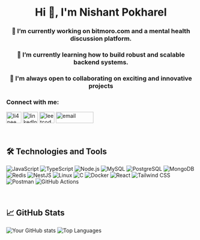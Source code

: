 <h1 align="center">Hi 👋, I'm Nishant Pokharel</h1>
<h3 align="center">🔭 I’m currently working on bitmoro.com and a mental health discussion platform.</h3>
<h3 align="center">🌱 I’m currently learning how to build robust and scalable backend systems.</h3>
<h3 align="center">👯 I'm always open to collaborating on exciting and innovative projects</h3>



<h3 align="left">Connect with me:</h3>
<p align="left">
<a href="https://twitter.com/li4neee" target="blank"><img align="center" src="https://raw.githubusercontent.com/rahuldkjain/github-profile-readme-generator/master/src/images/icons/Social/twitter.svg" alt="li4nee" height="30" width="40" /></a>
<a href="https://www.linkedin.com/in/pokharelnishant/" target="blank"><img align="center" src="https://raw.githubusercontent.com/rahuldkjain/github-profile-readme-generator/master/src/images/icons/Social/linked-in-alt.svg" alt="linkedln" height="30" width="40" /></a>
<a href="https://www.leetcode.com/li4nee" target="blank"><img align="center" src="https://raw.githubusercontent.com/rahuldkjain/github-profile-readme-generator/master/src/images/icons/Social/leet-code.svg" alt="leetcode" height="30" width="40" /></a>
<a href="https://mail.google.com/mail/?view=cm&fs=1&to=nishantpokharel9@gmail.com" target="_blank">
  <img align="center" src="https://img.shields.io/badge/-Email-D14836?logo=gmail&logoColor=white" alt="email" height="30" width="100" />
</a>

</p>

<br>



## 🛠️ Technologies and Tools

![JavaScript](https://img.shields.io/badge/-JavaScript-F7DF1E?logo=javascript&logoColor=black)
![TypeScript](https://img.shields.io/badge/-TypeScript-007ACC?logo=typescript&logoColor=white)
![Node.js](https://img.shields.io/badge/-Node.js-339933?logo=node.js&logoColor=white)
![MySQL](https://img.shields.io/badge/-MySQL-4479A1?logo=mysql&logoColor=white)
![PostgreSQL](https://img.shields.io/badge/-PostgreSQL-336791?logo=postgresql&logoColor=white)
![MongoDB](https://img.shields.io/badge/-MongoDB-47A248?logo=mongodb&logoColor=white)
![Redis](https://img.shields.io/badge/-Redis-DC382D?logo=redis&logoColor=white)
![NestJS](https://img.shields.io/badge/-NestJS-E0234E?logo=nestjs&logoColor=white)
![Linux](https://img.shields.io/badge/-Linux-FCC624?logo=linux&logoColor=black)
![C](https://img.shields.io/badge/-C-A8B9CC?logo=c&logoColor=white)
![Docker](https://img.shields.io/badge/-Docker-2496ED?logo=docker&logoColor=white)
![React](https://img.shields.io/badge/-React-61DAFB?logo=react&logoColor=black)
![Tailwind CSS](https://img.shields.io/badge/-Tailwind_CSS-38B2AC?logo=tailwindcss&logoColor=white)
![Postman](https://img.shields.io/badge/-Postman-FF6C37?logo=postman&logoColor=white)
![GitHub Actions](https://img.shields.io/badge/-GitHub_Actions-2088FF?logo=githubactions&logoColor=white)


<br>


## 📈 GitHub Stats
![Your GitHub stats](https://github-readme-stats.vercel.app/api?username=li4nee&show_icons=true&theme=radical)
![Top Languages](https://github-readme-stats.vercel.app/api/top-langs/?username=li4nee&layout=compact&theme=radical)



